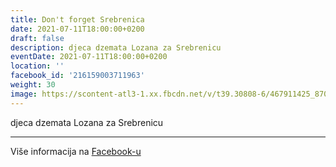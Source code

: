 ```yaml
---
title: Don't forget Srebrenica
date: 2021-07-11T18:00:00+0200
draft: false
description: djeca dzemata Lozana za Srebrenicu
eventDate: 2021-07-11T18:00:00+0200
location: ''
facebook_id: '216159003711963'
weight: 30
image: https://scontent-atl3-1.xx.fbcdn.net/v/t39.30808-6/467911425_8702124949883247_8451066247417132989_n.jpg?_nc_cat=103&ccb=1-7&_nc_sid=9e60e4&_nc_ohc=J3wNHvhYAWEQ7kNvwHbpgEa&_nc_oc=Adk113lMt_-EhIJTh9lcDpX_1MoRCbvFHuTmAYtMHz-cyeqFYSHTOXB8rmQAp1PKZ6Y&_nc_zt=23&_nc_ht=scontent-atl3-1.xx&edm=ABTKTjYEAAAA&_nc_gid=hvUEEJQ4JHREpDyq4HaxoQ&oh=00_AfGw3LdDkwX5YafbC979cHg7DIeG0bvHoKq35TREHYds_w&oe=680FCF99
---
```


djeca dzemata Lozana za Srebrenicu

---

Više informacija na [Facebook-u](https://facebook.com/events/216159003711963)
